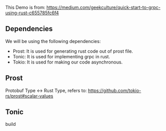 This Demo is from: https://medium.com/geekculture/quick-start-to-grpc-using-rust-c655785fc6f4

## Dependencies

We will be using the following dependencies:

- Prost: It is used for generating rust code out of prost file.
- Tonic: It is used for implementing grpc in rust.
- Tokio: It is used for making our code asynchronous.


## Prost
Protobuf Type <-> Rust Type, refers to: https://github.com/tokio-rs/prost#scalar-values

## Tonic
build 